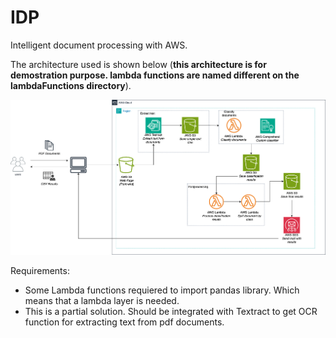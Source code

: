 # IDP
Intelligent document processing with AWS.

The architecture used is shown below (**this architecture is for demostration purpose. lambda functions are named different on the lambdaFunctions directory**).

![AWSarchitecture](diagram.drawio.png)

Requirements:

* Some Lambda functions requiered to import pandas library. Which means that a lambda layer is needed.
* This is a partial solution. Should be integrated with Textract to get OCR function for extracting text from pdf documents.
